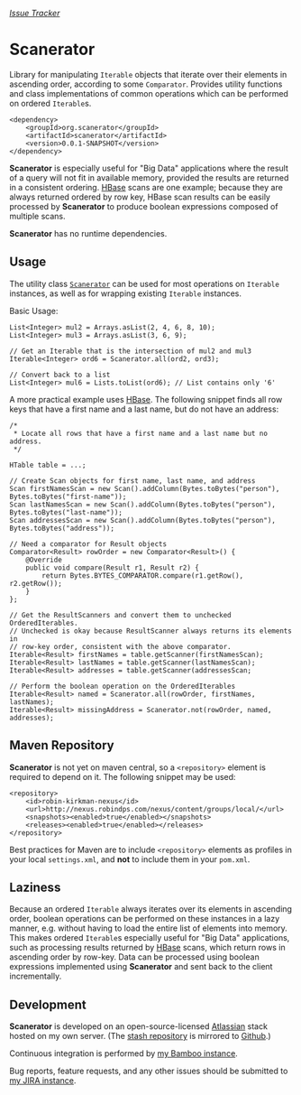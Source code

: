 [*Issue Tracker*](http://jira.robindps.com/browse/SCAN/?selectedTab=com.atlassian.jira.jira-projects-plugin:summary-panel)

# Scanerator
Library for manipulating `Iterable` objects that iterate over their
elements in ascending order, according to some `Comparator`.
Provides utility functions and
class implementations of common operations which can be performed
on ordered `Iterable`s.

	<dependency>
		<groupId>org.scanerator</groupId>
		<artifactId>scanerator</artifactId>
		<version>0.0.1-SNAPSHOT</version>
	</dependency>

**Scanerator** is especially useful for "Big Data" applications where
the result of a query will not fit in available memory, provided the
results are returned in a consistent ordering.  [HBase](http://hbase.apache.org/) 
scans are one example; because they are always returned ordered by row key, HBase
scan results can be easily processed by **Scanerator** to produce
boolean expressions composed of multiple scans.

**Scanerator** has no runtime dependencies.

## Usage
The utility class [`Scanerator`](scanerator/src/main/java/org/scanerator/Scanerator.java) can be used for most
operations on `Iterable` instances, as well as for wrapping
existing `Iterable` instances.

Basic Usage:

	List<Integer> mul2 = Arrays.asList(2, 4, 6, 8, 10);
	List<Integer> mul3 = Arrays.asList(3, 6, 9);
	
	// Get an Iterable that is the intersection of mul2 and mul3
	Iterable<Integer> ord6 = Scanerator.all(ord2, ord3);
	
	// Convert back to a list
	List<Integer> mul6 = Lists.toList(ord6); // List contains only '6'

A more practical example uses [HBase](http://hbase.apache.org/).  The following
snippet finds all row keys that have a first name and a last name, but do
not have an address:

	/*
	 * Locate all rows that have a first name and a last name but no address.
	 */
	
	HTable table = ...;
	
	// Create Scan objects for first name, last name, and address
	Scan firstNamesScan = new Scan().addColumn(Bytes.toBytes("person"), Bytes.toBytes("first-name"));
	Scan lastNamesScan = new Scan().addColumn(Bytes.toBytes("person"), Bytes.toBytes("last-name"));
	Scan addressesScan = new Scan().addColumn(Bytes.toBytes("person"), Bytes.toBytes("address"));
	
	// Need a comparator for Result objects
	Comparator<Result> rowOrder = new Comparator<Result>() {
		@Override
		public void compare(Result r1, Result r2) {
			return Bytes.BYTES_COMPARATOR.compare(r1.getRow(), r2.getRow());
		}
	};
	
	// Get the ResultScanners and convert them to unchecked OrderedIterables.
	// Unchecked is okay because ResultScanner always returns its elements in
	// row-key order, consistent with the above comparator.
	Iterable<Result> firstNames = table.getScanner(firstNamesScan);
	Iterable<Result> lastNames = table.getScanner(lastNamesScan);
	Iterable<Result> addresses = table.getScanner(addressesScan;
	
	// Perform the boolean operation on the OrderedIterables
	Iterable<Result> named = Scanerator.all(rowOrder, firstNames, lastNames);
	Iterable<Result> missingAddress = Scanerator.not(rowOrder, named, addresses);

## Maven Repository
**Scanerator** is not yet on maven central, so a `<repository>` element is
required to depend on it.  The following snippet may be used:

	<repository>
		<id>robin-kirkman-nexus</id>
		<url>http://nexus.robindps.com/nexus/content/groups/local/</url>
		<snapshots><enabled>true</enabled></snapshots>
		<releases><enabled>true</enabled></releases>
	</repository>

Best practices for Maven are to include `<repository>` elements as profiles
in your local `settings.xml`, and **not** to include them in your `pom.xml`.

## Laziness
Because an ordered `Iterable` always iterates over its elements in
ascending order, boolean operations can be performed on these
instances in a lazy manner, e.g. without having to load the
entire list of elements into memory.  This makes ordered `Iterable`s
especially useful for "Big Data" applications, such as processing
results returned by [HBase](http://hbase.apache.org/) scans, which 
return rows in ascending order by row-key.  Data can be processed using
boolean expressions implemented using **Scanerator** and sent back to the client
incrementally.

## Development
**Scanerator** is developed on an open-source-licensed [Atlassian](https://www.atlassian.com/)
stack hosted on my own server.  (The [stash repository](http://stash.robindps.com/projects/SCAN/repos/scanerator/browse)
is mirrored to [Github](https://github.com/scanerator/scanerator).)

Continuous integration is performed by [my Bamboo instance](http://bamboo.robindps.com/browse/SCAN).

Bug reports, feature requests, and any other issues should be submitted
to [my JIRA instance](http://jira.robindps.com/browse/SCAN/?selectedTab=com.atlassian.jira.jira-projects-plugin:summary-panel).
